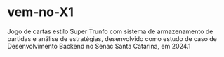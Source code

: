 # vem-no-X1
Jogo de cartas estilo Super Trunfo com sistema de armazenamento de partidas e análise de estratégias, desenvolvido como estudo de caso de Desenvolvimento Backend no Senac Santa Catarina, em 2024.1
